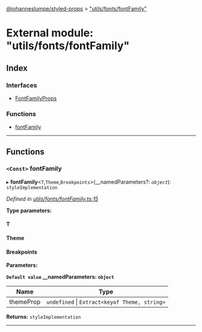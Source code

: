 [@johanneslumpe/styled-props](../README.md) > ["utils/fonts/fontFamily"](../modules/_utils_fonts_fontfamily_.md)

# External module: "utils/fonts/fontFamily"

## Index

### Interfaces

* [FontFamilyProps](../interfaces/_utils_fonts_fontfamily_.fontfamilyprops.md)

### Functions

* [fontFamily](_utils_fonts_fontfamily_.md#fontfamily)

---

## Functions

<a id="fontfamily"></a>

### `<Const>` fontFamily

▸ **fontFamily**<`T`,`Theme`,`Breakpoints`>(__namedParameters?: *`object`*): `styleImplementation`

*Defined in [utils/fonts/fontFamily.ts:15](https://github.com/johanneslumpe/styled-props/blob/8e709f1/src/utils/fonts/fontFamily.ts#L15)*

**Type parameters:**

#### T 
#### Theme 
#### Breakpoints 
**Parameters:**

**`Default value` __namedParameters: `object`**

| Name | Type |
| ------ | ------ |
| themeProp | `undefined` \| `Extract<keyof Theme, string>` |

**Returns:** `styleImplementation`

___

